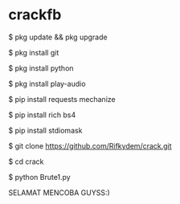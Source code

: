 # crackfb 
$ pkg update && pkg upgrade 


$ pkg install git 



$ pkg install python


$ pkg install play-audio 


$ pip install requests mechanize 


$ pip install rich bs4 


$ pip install stdiomask 


$ git clone https://github.com/Rifkydem/crack.git


$ cd crack


 $ python Brute1.py
 
 
 SELAMAT MENCOBA GUYSS:)
